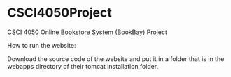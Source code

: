 # CSCI4050Project
CSCI 4050 Online Bookstore System (BookBay) Project

How to run the website:

Download the source code of the website and put it in a folder that is in the webapps directory of their tomcat installation folder.
